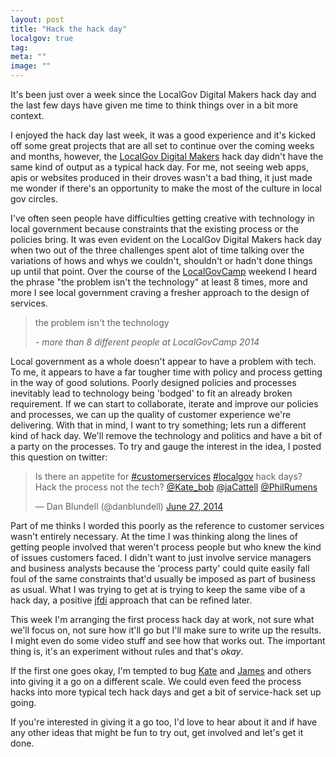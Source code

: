 ```yaml
---
layout: post
title: "Hack the hack day"
localgov: true
tag:
meta: ""
image: ""
---
```


It's been just over a week since the LocalGov Digital Makers hack day and the last few days have given me time to think things over in a bit more context.

I enjoyed the hack day last week, it was a good experience and it's kicked off some great projects that are all set to continue over the coming weeks and months, however, the [LocalGov Digital Makers](http://localgovdigital.info/localgov-digital-makers/) hack day didn't have the same kind of output as a typical hack day. For me, not seeing web apps, apis or websites produced in their droves wasn't a bad thing, it just made me wonder if there's an opportunity to make the most of the culture in local gov circles.

I've often seen people have difficulties getting creative with technology in local government because constraints that the existing process or the policies bring. It was even evident on the LocalGov Digital Makers hack day when two out of the three challenges spent alot of time talking over the variations of hows and whys we couldn't, shouldn't or hadn't done things up until that point. Over the course of the [LocalGovCamp](http://localgovdigital.info/localgovcamp/) weekend I heard the phrase "the problem isn't the technology" at least 8 times, more and more I see local government craving a fresher approach to the design of services.

<blockquote><p>the problem isn't the technology</p><cite>- more than 8 different people at LocalGovCamp 2014</cite></blockquote>

Local government as a whole doesn't appear to have a problem with tech. To me, it appears to have a far tougher time with policy and process getting in the way of good solutions. Poorly designed policies and processes inevitably lead to technology being 'bodged' to fit an already broken requirement. If we can start to collaborate, iterate and improve our policies and processes, we can up the quality of customer experience we're delivering. With that in mind, I want to try something; lets run a different kind of hack day. We'll remove the technology and politics and have a bit of a party on the processes. To try and gauge the interest in the idea, I posted this question on twitter:

<blockquote class="twitter-tweet" lang="en"><p>Is there an appetite for <a href="https://twitter.com/hashtag/customerservices?src=hash">#customerservices</a> <a href="https://twitter.com/hashtag/localgov?src=hash">#localgov</a> hack days? Hack the process not the tech? <a href="https://twitter.com/Kate_bob">@Kate_bob</a> <a href="https://twitter.com/jaCattell">@jaCattell</a> <a href="https://twitter.com/PhilRumens">@PhilRumens</a></p>&mdash; Dan Blundell (@danblundell) <a href="https://twitter.com/danblundell/statuses/482527276698198016">June 27, 2014</a></blockquote>

Part of me thinks I worded this poorly as the reference to customer services wasn't entirely necessary. At the time I was thinking along the lines of getting people involved that weren't process people but who knew the kind of issues customers faced. I didn't want to just involve service managers and business analysts because the 'process party' could quite easily fall foul of the same constraints that'd usually be imposed as part of business as usual. What I was trying to get at is trying to keep the same vibe of a hack day, a positive [jfdi](http://www.urbandictionary.com/define.php?term=JFDI) approach that can be refined later. 

This week I'm arranging the first process hack day at work, not sure what we'll focus on, not sure how it'll go but I'll make sure to write up the results. I might even do some video stuff and see how that works out. The important thing is, it's an experiment without rules and that's *okay*.

If the first one goes okay, I'm tempted to bug [Kate](https://twitter.com/Kate_bob) and [James](https://twitter.com/jacattell) and others into giving it a go on a different scale. We could even feed the process hacks into more typical tech hack days and get a bit of service-hack set up going.

If you're interested in giving it a go too, I'd love to hear about it and if have any other ideas that might be fun to try out, get involved and let's get it done.
